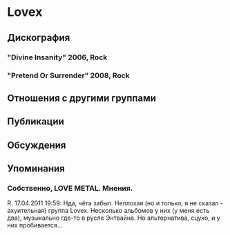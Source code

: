# Lovex



## Дискография

### "Divine Insanity" 2006, Rock



### "Pretend Or Surrender" 2008, Rock




## Отношения с другими группами


## Публикации


## Обсуждения


## Упоминания

### Собственно, LOVE METAL. Мнения.

R. 17.04.2011 19:59:
Нда, чёта забыл. Неплохая (но и только, я не сказал - ахуительная) группа Lovex. Несколько альбомов у них (у меня есть два), музыкально где-то в русле Энтвайна. Но альтернатива, сцуко, и у них пробивается...

